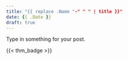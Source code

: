 ```yaml
---
title: "{{ replace .Name "-" " " | title }}"
date: {{ .Date }}
draft: true
---
```


Type in something for your post.

{{< thm_badge >}}